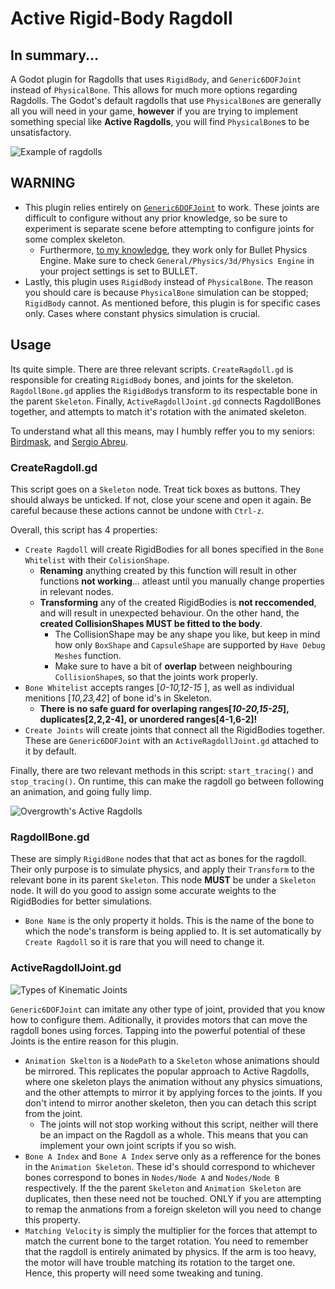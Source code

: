 # Active Rigid-Body Ragdoll
## In summary...
A Godot plugin for Ragdolls that uses `RigidBody`, and `Generic6DOFJoint` instead of `PhysicalBone`. This allows for much more options regarding Ragdolls. The Godot's default ragdolls that use `PhysicalBone`s are generally all you will need in your game, **however** if you are trying to implement something special like **Active Ragdolls**, you will find `PhysicalBone`s to be unsatisfactory.

![Example of ragdolls](http://www.root-motion.com/gif/Unpinning2.gif)

## WARNING
* This plugin relies entirely on [`Generic6DOFJoint`](https://docs.godotengine.org/en/stable/classes/class_generic6dofjoint.html) to work. These joints are difficult to configure without any prior knowledge, so be sure to experiment is separate scene before attempting to configure joints for some complex skeleton. 
	* Furthermore, [to my knowledge](https://github.com/godotengine/godot/issues/50210), they work only for Bullet Physics Engine. Make sure to check `General/Physics/3d/Physics Engine` in your project settings is set to BULLET.
* Lastly, this plugin uses `RigidBody` instead of `PhysicalBone`. The reason you should care is because `PhysicalBone` simulation can be stopped; `RigidBody` cannot. As mentioned before, this plugin is for specific cases only. Cases where constant physics simulation is crucial. 

## Usage
Its quite simple. There are three relevant scripts. `CreateRagdoll.gd` is responsible for creating `RigidBody` bones, and joints for the skeleton. `RagdollBone.gd` applies the `RigidBody`s transform to its respectable bone in the parent `Skeleton`. Finally, `ActiveRagdollJoint.gd` connects RagdollBones together, and attempts to match it's rotation with the animated skeleton.

To understand what all this means, may I humbly reffer you to my seniors: [Birdmask](https://www.youtube.com/watch?v=hQub6caVlpY), and [Sergio Abreu](https://www.youtube.com/watch?v=HF-cp6yW3Iw).

### CreateRagdoll.gd
This script goes on a `Skeleton` node. Treat tick boxes as buttons. They should always be unticked. If not, close your scene and open it again. Be careful because these actions cannot be undone with `Ctrl-z`.

Overall, this script has 4 properties: 
* `Create Ragdoll` will create RigidBodies for all bones specified in the `Bone Whitelist` with their `ColisionShape`. 
	* **Renaming** anything created by this function will result in other functions **not working**... atleast until you manually change properties in relevant nodes. 
	* **Transforming** any of the created RigidBodies is **not reccomended**, and will result in unexpected behaviour. On the other hand, the **created CollisionShapes MUST be fitted to the body**. 
		* The CollisionShape may be any shape you like, but keep in mind how only `BoxShape` and `CapsuleShape` are supported by `Have Debug Meshes` function. 
		* Make sure to have a bit of **overlap** between neighbouring `CollisionShape`s, so that the joints work properly.  
* `Bone Whitelist` accepts ranges [*0-10,12-15* ], as well as individual menitions [*10,23,42*] of bone id's in Skeleton. 
	* **There is no safe guard for overlaping ranges[*10-20,15-25*], duplicates[2,2,2-4], or unordered ranges[4-1,6-2]!**
* `Create Joints` will create joints that connect all the RigidBodies together. These are `Generic6DOFJoint` with an `ActiveRagdollJoint.gd` attached to it by default. 

Finally, there are two relevant methods in this script: `start_tracing()` and `stop_tracing()`. On runtime, this can make the ragdoll go between following an animation, and going fully limp.

![Overgrowth's Active Ragdolls](https://i.imgur.com/fWXMM2Y.gif)

### RagdollBone.gd
These are simply `RigidBone` nodes that that act as bones for the ragdoll. Their only purpose is to simulate physics, and apply their `Transform` to the relevant bone in its parent `Skeleton`. This node **MUST** be under a `Skeleton` node. It will do you good to assign some accurate weights to the RigidBodies for better simulations.
* `Bone Name` is the only property it holds. This is the name of the bone to which the node's transform is being applied to. It is set automatically by `Create Ragdoll` so it is rare that you will need to change it. 

### ActiveRagdollJoint.gd

![Types of Kinematic Joints](https://d17h27t6h515a5.cloudfront.net/topher/2017/June/5935b661_l01-03-l-joint-types-and-degrees-of-freedom-01/l01-03-l-joint-types-and-degrees-of-freedom-01.png)

`Generic6DOFJoint` can imitate any other type of joint, provided that you know how to configure them. Aditionally, it provides motors that can move the ragdoll bones using forces. Tapping into the powerful potential of these Joints is the entire reason for this plugin. 
* `Animation Skelton` is a `NodePath` to a `Skeleton` whose animations should be mirrored. This replicates the popular approach to Active Ragdolls, where one skeleton plays the animation without any physics simuations, and the other attempts to mirror it by applying forces to the joints. If you don't intend to mirror another skeleton, then you can detach this script from the joint.
	* The joints will not stop working without this script, neither will there be an impact on the Ragdoll as a whole. This means that you can implement your own joint scripts if you so wish.  
* `Bone A Index` and `Bone A Index` serve only as a refference for the bones in the `Animation Skeleton`. These id's should correspond to whichever bones correspond to bones in `Nodes/Node A` and `Nodes/Node B` respectively. If the the parent `Skeleton` and `Animation Skeleton` are duplicates, then these need not be touched. ONLY if you are attempting to remap the anmations from a foreign skeleton will you need to change this property. 
* `Matching Velocity` is simply the multiplier for the forces that attempt to match the current bone to the target rotation. You need to remember that the ragdoll is entirely animated by physics. If the arm is too heavy, the motor will have trouble matching its rotation to the target one. Hence, this property will need some tweaking and tuning.
